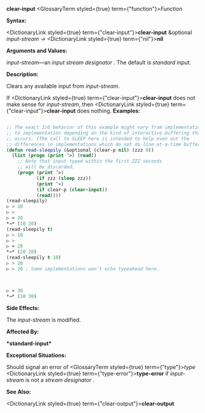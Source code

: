 **clear-input** <GlossaryTerm styled={true} term={"function"}><i>Function</i></GlossaryTerm> 



**Syntax:** 



<DictionaryLink styled={true} term={"clear-input"}><b>clear-input</b></DictionaryLink> &amp;optional *input-stream →* <DictionaryLink styled={true} term={"nil"}><b>nil</b></DictionaryLink> 



**Arguments and Values:** 



*input-stream*—an *input stream designator* . The default is *standard input*. 



**Description:** 



Clears any available input from *input-stream*. 



If <DictionaryLink styled={true} term={"clear-input"}><b>clear-input</b></DictionaryLink> does not make sense for *input-stream*, then <DictionaryLink styled={true} term={"clear-input"}><b>clear-input</b></DictionaryLink> does nothing. **Examples:**
```lisp

;; The exact I/O behavior of this example might vary from implementation 
;; to implementation depending on the kind of interactive buffering that 
;; occurs. (The call to SLEEP here is intended to help even out the 
;; differences in implementations which do not do line-at-a-time buffering.) 
(defun read-sleepily (&optional (clear-p nil) (zzz 0)) 
  (list (progn (print ’>) (read)) 
	;; Note that input typed within the first ZZZ seconds 
	;; will be discarded. 
	(progn (print ’>) 
	       (if zzz (sleep zzz)) 
	       (print ’») 
	       (if clear-p (clear-input)) 
	       (read)))) 
(read-sleepily) 
▷ > 10 
▷ > 
▷ » 20 
*→* (10 20) 
(read-sleepily t) 
▷ > 10 
▷ > 
▷ » 20 
*→* (10 20) 
(read-sleepily t 10) 
▷ > 10 
▷ > 20 ; Some implementations won’t echo typeahead here. 



▷ » 30 
*→* (10 30) 

```
**Side Effects:** 



The *input-stream* is modified. 



**Affected By:** 



**\*standard-input\*** 



**Exceptional Situations:** 



Should signal an error of <GlossaryTerm styled={true} term={"type"}><i>type</i></GlossaryTerm> <DictionaryLink styled={true} term={"type-error"}><b>type-error</b></DictionaryLink> if *input-stream* is not a *stream designator* . 



**See Also:** 



<DictionaryLink styled={true} term={"clear-output"}><b>clear-output</b></DictionaryLink> 



